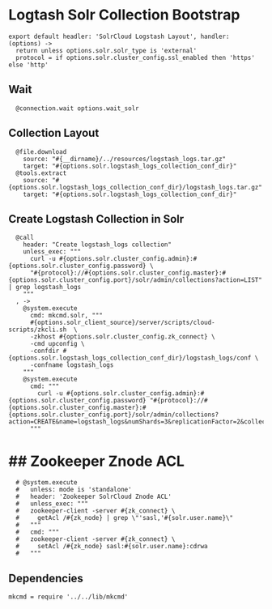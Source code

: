 
# Logtash Solr Collection Bootstrap

    export default headler: 'SolrCloud Logstash Layout', handler: (options) ->
      return unless options.solr.solr_type is 'external'
      protocol = if options.solr.cluster_config.ssl_enabled then 'https' else 'http'

## Wait
      
      @connection.wait options.wait_solr

## Collection Layout
  
      @file.download
        source: "#{__dirname}/../resources/logstash_logs.tar.gz"
        target: "#{options.solr.logstash_logs_collection_conf_dir}"
      @tools.extract
        source: "#{options.solr.logstash_logs_collection_conf_dir}/logstash_logs.tar.gz"
        target: "#{options.solr.logstash_logs_collection_conf_dir}"

## Create Logstash Collection in Solr

      @call
        header: "Create logstash_logs collection"
        unless_exec: """
          curl -u #{options.solr.cluster_config.admin}:#{options.solr.cluster_config.password} \
          "#{protocol}://#{options.solr.cluster_config.master}:#{options.solr.cluster_config.port}/solr/admin/collections?action=LIST" | grep logstash_logs
        """
      , ->
        @system.execute
          cmd: mkcmd.solr, """
          #{options.solr_client_source}/server/scripts/cloud-scripts/zkcli.sh  \
          -zkhost #{options.solr.cluster_config.zk_connect} \
          -cmd upconfig \
          -confdir #{options.solr.logstash_logs_collection_conf_dir}/logstash_logs/conf \
          -confname logstash_logs
        """
        @system.execute
          cmd: """
            curl -u #{options.solr.cluster_config.admin}:#{options.solr.cluster_config.password} "#{protocol}://#{options.solr.cluster_config.master}:#{options.solr.cluster_config.port}/solr/admin/collections?action=CREATE&name=logstash_logs&numShards=3&replicationFactor=2&collection.configName=logstash_logs&maxShardsPerNode=2"
          """

# ## Zookeeper Znode ACL

      # @system.execute
      #   unless: mode is 'standalone'
      #   header: 'Zookeeper SolrCloud Znode ACL'
      #   unless_exec: """
      #   zookeeper-client -server #{zk_connect} \
      #     getAcl /#{zk_node} | grep \"'sasl,'#{solr.user.name}\"
      #   """
      #   cmd: """
      #   zookeeper-client -server #{zk_connect} \
      #     setAcl /#{zk_node} sasl:#{solr.user.name}:cdrwa
      #   """

## Dependencies

    mkcmd = require '../../lib/mkcmd'
